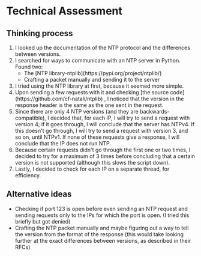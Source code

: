 # Technical Assessment
 <h2>Thinking process</h2>
<ol>
 <li> I looked up the documentation of the NTP protocol and the differences between versions.</li>
 <li> I searched for ways to communicate with an NTP server in Python. Found two:
  <ul>
   <li> The [NTP library-ntplib](https://pypi.org/project/ntplib/) </li>
   <li> Crafting a packet manually and sending it to the server</li>
  </ul>
 </li>
 <li> I tried using the NTP library at first, because it seemed more simple.</li>
 <li> Upon sending a few requests with it and checking [the source code](https://github.com/cf-natali/ntplib) ,
      I noticed that the version in the response header is the same as the one sent in the request.
 </li>
 <li> Since there are only 4 NTP versions (and they are backwards-compatible), I decided that, for each IP, I will try to send a 
      request with version 4; if it goes through, I will conclude that the server has NTPv4. If this doesn't go through, I will
      try to send a request with version 3, and so on, until NTPv1. If none of these requests give a response, I will conclude
      that the IP does not run NTP.
 </li>
 <li> Because certain requests didn't go through the first one or two times, I decided to try for a maximum of 3 times before
      concluding that a certain version is not supported (although this slows the script down). 
 </li>
 <li> Lastly, I decided to check for each IP on a separate thread, for efficiency.
 </li>
</ol>

<h2>Alternative ideas</h2>
<ul>
 <li>Checking if port 123 is open before even sending an NTP request and sending requests only to the IPs
     for which the port is open. (I tried this briefly but got denied)
 </li>
 <li>Crafting the NTP packet manually and maybe figuring out a way to tell the version from the format of the response
     (this would take looking further at the exact differences between versions, as described in their RFCs)
 </li>
</ul>
